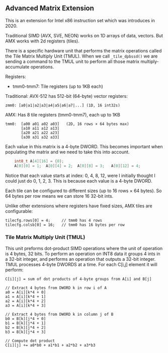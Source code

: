 ## Advanced Matrix Extension
This is an extension for Intel x86 instruction set which was introduces in 2020.

Traditional SIMD (AVX, SVE, NEON) works on 1D arrays of data, vectors. But AMX
works with 2d registers (tiles).

There is a specific hardware  unit that performs the matrix operations called
the Tile Matrix Multiply Unit (TMUL).
When we call `_tile_dpbssd()` we are sending a command to the TMUL unit to
perform all those matrix multiply-accumulate operations.

Registers:
* tmm0-tmm7: Tile registers (up to 1KB each)

Traditional: AVX-512 has 512-bit (64-byte) vector registers:
```
zmm0: [a0|a1|a2|a3|a4|a5|a6|a7|...] (1D, 16 int32s)
```

AMX: Has 8 tile registers (tmm0-tmm7), each up to 1KB
```
tmm0:  [a00 a01 a02 a03]   (2D, 16 rows × 64 bytes max)
       [a10 a11 a12 a13]
       [a20 a21 a22 a23]
       [a30 a31 a32 a33]
```
Each value in this matrix is a 4-byte DWORD. This becomes important when
populating the matrix and we need to take this into account.
```c++
    int8_t A[4][16] = {0};
    A[0][0] = 1;  A[0][4] = 2;  A[0][8] = 3;   A[0][12] = 4;
```
Notice that each value starts at index: 0, 4, 8, 12, were I initially thought
I could just do 0, 1, 2, 3. This is because each value is a 4-byte DWORD.

Each tile can be configured to different sizes (up to 16 rows × 64 bytes).
So 64 bytes per row means we can store 16 32-bit ints.

Unlike other extensions where registers have fixed sizes, AMX tiles are
configurable:
```
tilecfg.rows[0] = 4;     // tmm0 has 4 rows
tilecfg.colsb[0] = 16;   // tmm0 has 16 bytes per row
```

### Tile Matrix Multiply Unit (TMUL)
This unit preforms dot-product SIMD operations where the unit of operation
is 4 bytes, 32 bits. To perform an operation on INT8 data it groups 4 ints in
a 32-bit integer, and performs an operation that outputs a 32-bit integer.
TMUL processes 4-byte DWORDS at a time.
For each C[i,j] element it will perform:
```
C[i][j] = sum of dot products of 4-byte groups from A[i] and B[j]
```
```
// Extract 4 bytes from DWORD k in row i of A
a0 = A[i][k*4 + 0]
a1 = A[i][k*4 + 1]
a2 = A[i][k*4 + 2]
a3 = A[i][k*4 + 3]

// Extract 4 bytes from DWORD k in column j of B
b0 = B[k][j*4 + 0]
b1 = B[k][j*4 + 1]
b2 = B[k][j*4 + 2]
b3 = B[k][j*4 + 3]

// Compute dot product
C[i][j] += a0*b0 + a1*b1 + a2*b2 + a3*b3
```
